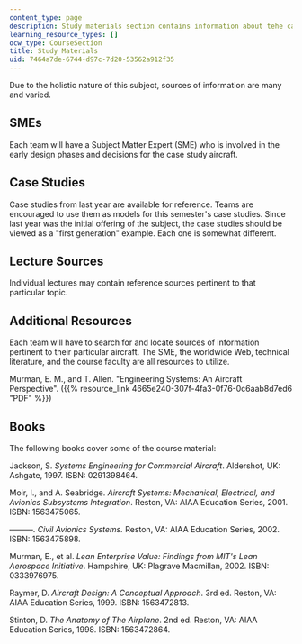```yaml
---
content_type: page
description: Study materials section contains information about tehe case studies.
learning_resource_types: []
ocw_type: CourseSection
title: Study Materials
uid: 7464a7de-6744-d97c-7d20-53562a912f35
---
```


Due to the holistic nature of this subject, sources of information are many and varied.

SMEs
----

Each team will have a Subject Matter Expert (SME) who is involved in the early design phases and decisions for the case study aircraft.

Case Studies
------------

Case studies from last year are available for reference. Teams are encouraged to use them as models for this semester's case studies. Since last year was the initial offering of the subject, the case studies should be viewed as a "first generation" example. Each one is somewhat different.

Lecture Sources
---------------

Individual lectures may contain reference sources pertinent to that particular topic.

Additional Resources
--------------------

Each team will have to search for and locate sources of information pertinent to their particular aircraft. The SME, the worldwide Web, technical literature, and the course faculty are all resources to utilize.

Murman, E. M., and T. Allen. "Engineering Systems: An Aircraft Perspective". ({{% resource_link 4665e240-307f-4fa3-0f76-0c6aab8d7ed6 "PDF" %}})

Books
-----

The following books cover some of the course material:

Jackson, S. _Systems Engineering for Commercial Aircraft_. Aldershot, UK: Ashgate, 1997. ISBN: 0291398464.

Moir, I., and A. Seabridge. _Aircraft Systems: Mechanical, Electrical, and Avionics Subsystems Integration_. Reston, VA: AIAA Education Series, 2001. ISBN: 1563475065.

———. _Civil Avionics Systems._ Reston, VA: AIAA Education Series, 2002. ISBN: 1563475898.

Murman, E., et al. _Lean Enterprise Value: Findings from MIT's Lean Aerospace Initiative_. Hampshire, UK: Plagrave Macmillan, 2002. ISBN: 0333976975.

Raymer, D. _Aircraft Design: A Conceptual Approach_. 3rd ed. Reston, VA: AIAA Education Series, 1999. ISBN: 1563472813.

Stinton, D. _The Anatomy of The Airplane_. 2nd ed. Reston, VA: AIAA Education Series, 1998. ISBN: 1563472864.